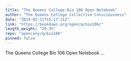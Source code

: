 ```yaml
---
title: "The Queens College Bio 106 Open Notebook"
author: "The Queens College Collective Consciousness"
date: "2019-02-11T15:17:11Z"
link: "https://bookdown.org/open/qcbio106/"
length_weight: "29.3%"
repo: "opencuny/qcbio106"
pinned: false
---
```


The Queens College Bio 106 Open Notebook ...
